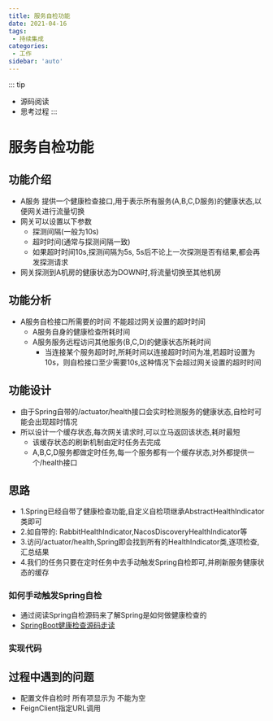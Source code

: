```yaml
---
title: 服务自检功能
date: 2021-04-16
tags:
 - 持续集成
categories:
 - 工作
sidebar: 'auto'
---
```


::: tip
* 源码阅读
* 思考过程
:::

# 服务自检功能

## 功能介绍
- A服务 提供一个健康检查接口,用于表示所有服务(A,B,C,D服务)的健康状态,以便网关进行流量切换
- 网关可以设置以下参数
  - 探测间隔(一般为10s)
  - 超时时间(通常与探测间隔一致)
  - 如果超时时间10s,探测间隔为5s, 5s后不论上一次探测是否有结果,都会再发探测请求
- 网关探测到A机房的健康状态为DOWN时,将流量切换至其他机房

## 功能分析
- A服务自检接口所需要的时间 不能超过网关设置的超时时间
  - A服务自身的健康检查所耗时间
  - A服务服务远程访问其他服务(B,C,D)的健康状态所耗时间
     - 当连接某个服务超时时,所耗时间以连接超时时间为准,若超时设置为10s，则自检接口至少需要10s,这种情况下会超过网关设置的超时时间

## 功能设计
- 由于Spring自带的/actuator/health接口会实时检测服务的健康状态,自检时可能会出现超时情况
- 所以设计一个缓存状态,每次网关请求时,可以立马返回该状态,耗时最短
  - 该缓存状态的刷新机制由定时任务去完成
  - A,B,C,D服务都做定时任务,每一个服务都有一个缓存状态,对外都提供一个/health接口
  
## 思路

- 1.Spring已经自带了健康检查功能,自定义自检项继承AbstractHealthIndicator类即可
- 2.如自带的: RabbitHealthIndicator,NacosDiscoveryHealthIndicator等
- 3.访问/actuator/health,Spring即会找到所有的HealthIndicator类,逐项检查,汇总结果
- 4.我们的任务只要在定时任务中去手动触发Spring自检即可,并刷新服务健康状态的缓存

### 如何手动触发Spring自检
- 通过阅读Spring自检源码来了解Spring是如何做健康检查的
- [SpringBoot健康检查源码走读](https://blog.csdn.net/shengqianfeng/article/details/115112070)

### 实现代码

## 过程中遇到的问题
- 配置文件自检时 所有项显示为 不能为空
- FeignClient指定URL调用
